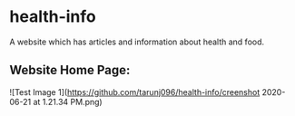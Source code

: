 # health-info
A website which has articles and information about health and food.

## Website Home Page:

![Test Image 1](https://github.com/tarunj096/health-info/creenshot 2020-06-21 at 1.21.34 PM.png)
